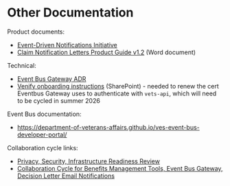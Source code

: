 # Other Documentation

Product documents:

- [Event-Driven Notifications Initiative](https://github.com/department-of-veterans-affairs/va.gov-team/blob/master/products/claim-appeal-status/CST%20Product/Event-Driven%20Notifications%20Initiative.md)
- [Claim Notification Letters Product Guide v1.2](https://github.com/department-of-veterans-affairs/va.gov-team/blob/76243c3f46d9ddc4cef2774843de171e4785a5f3/products/claim-appeal-status/product-guides/Claim%20Notification%20Letters%20Product%20Guide%20v1.2%20SRT%2006102025.docx) (Word document)

Technical:

- [Event Bus Gateway ADR](https://github.com/department-of-veterans-affairs/va.gov-team-sensitive/blob/master/teams/benefits/architectural-decision-records/eventbus-gateway.md)
- [Venify onboarding instructions](https://dvagov.sharepoint.com/:b:/r/sites/vaabdvro/Shared%20Documents/Benefits%20Management%20-%20CST/decision%20letter%20availability/OT-Venafi_%20Gain%20access%20to%20manage%20internal%20TLS%20certificates-090525-180611.pdf?csf=1&web=1&e=Lzcv0T) (SharePoint) - needed to renew the cert Eventbus Gateway uses to authenticate with `vets-api`, which will need to be cycled in summer 2026

Event Bus documentation: 

- https://department-of-veterans-affairs.github.io/ves-event-bus-developer-portal/

Collaboration cycle links:

- [Privacy, Security, Infrastructure Readiness Review](https://github.com/department-of-veterans-affairs/va.gov-team-sensitive/issues/4076)
- [Collaboration Cycle for Benefits Management Tools, Event Bus Gateway, Decision Letter Email Notifications](https://github.com/department-of-veterans-affairs/va.gov-team/issues/98204)
